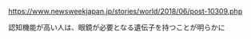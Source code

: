 

https://www.newsweekjapan.jp/stories/world/2018/06/post-10309.php


認知機能が高い人は、眼鏡が必要となる遺伝子を持つことが明らかに


